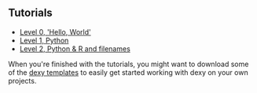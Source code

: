 ## Tutorials

* [Level 0, 'Hello, World'](0-hello-world)
* [Level 1, Python](1-python)
* [Level 2, Python & R and filenames](2-python-r)


When you're finished with the tutorials, you might want to download some of the [dexy templates](https://bitbucket.org/ananelson/dexy-templates) to easily get started working with dexy on your own projects.

